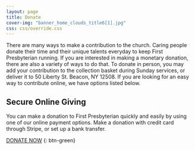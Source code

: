 ```yaml
---
layout: page
title: Donate
cover-img: "banner_home_clouds_title6[1].jpg"
css: css/override.css
---
```


There are many ways to make a contribution to the church. Caring people donate their time and their unique talents everyday to keep First Presbyterian running. If you are interested in making a monetary donation, there are also a variety of ways to do that. To donate in person, you may add your contribution to the collection basket during Sunday services, or deliver it to 50 Liberty St. Beacon, NY 12508. If you are looking for an easy way to contribute online, we have options listed below.

## Secure Online Giving

You can make a donation to First Presbyterian quickly and easily by using one of our online payment options. Make a donation with credit card through Stripe, or set up a bank transfer.

[DONATE NOW](https://beaconpresbychurch.breezechms.com/give/online) {: btn-green}
